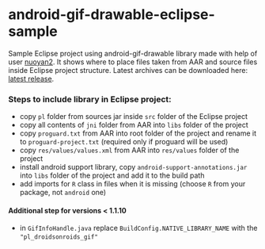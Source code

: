 # android-gif-drawable-eclipse-sample
Sample Eclipse project using android-gif-drawable library made with help of user [nuoyan2](https://github.com/nuoyan2).
It shows where to place files taken from AAR and source files inside Eclipse project structure. Latest archives can be downloaded here: [latest release](https://github.com/koral--/android-gif-drawable/releases/latest).
### Steps to include library in Eclipse project:
* copy `pl` folder from sources jar inside `src` folder of the Eclipse project
* copy all contents of `jni` folder from AAR into `libs` folder of the project
* copy `proguard.txt` from AAR into root folder of the project and rename it to `proguard-project.txt` (required only if proguard will be used)
* copy `res/values/values.xml` from AAR into `res/values` folder of the project
* install android support library, copy `android-support-annotations.jar` into `libs` folder of the project and add it to the build path
* add imports for `R` class in files when it is missing (choose `R` from your package, not `android` one)
 
#### Additional step for versions < 1.1.10
* in `GifInfoHandle.java` replace `BuildConfig.NATIVE_LIBRARY_NAME` with the `"pl_droidsonroids_gif"`
